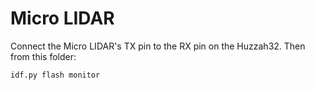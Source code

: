# Micro LIDAR

Connect the Micro LIDAR's TX pin to the RX pin on
the Huzzah32. Then from this folder: 

```
idf.py flash monitor
```


